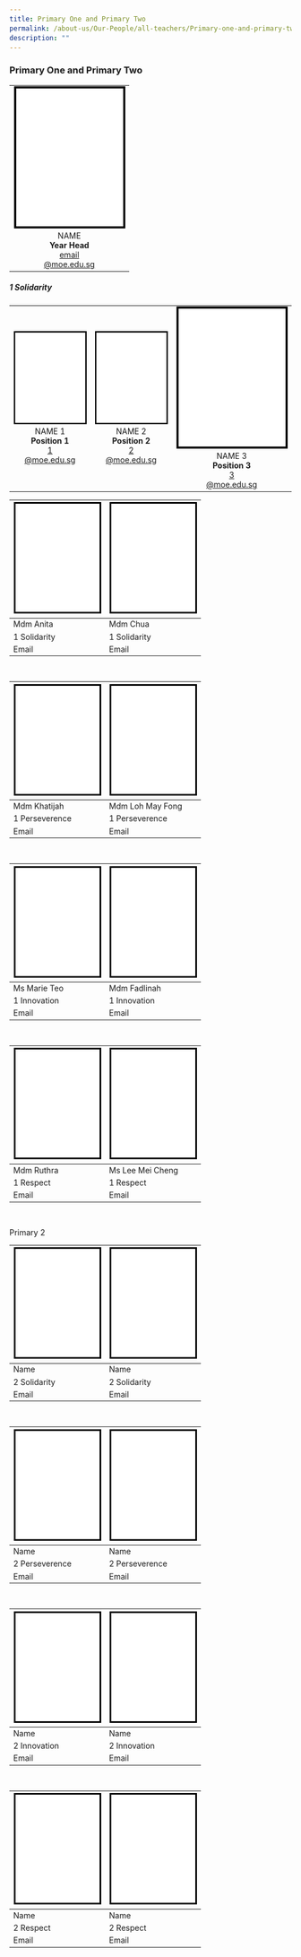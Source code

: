 ```yaml
---
title: Primary One and Primary Two
permalink: /about-us/Our-People/all-teachers/Primary-one-and-primary-two/
description: ""
---
```

### Primary One and Primary Two

 <table>
	<tbody>
		<tr>
			<td style="width: 200px;">
				<div style="text-align: center;">
					<img src="/images/About Us/Our People/Blank_200.gif" style="width:200px">
					NAME<br>
					<b>Year Head</b><br>
					<a href="mailto:email@moe.edu.sg" target="">email<br>@moe.edu.sg</a>
				</div>
			</td>
		</tr>
		</tbody>
	</table>

##### 1 Solidarity

<table>
	<tbody>
		<tr>
			<td style="width: 200px;">
				<div style="text-align: center;">
					<img src="/images/About Us/Our People/Blank_200.gif" style="width:200px">
					NAME 1<br>
					<b>Position 1</b><br>
					<a href="mailto:1@moe.edu.sg" target="">1<br>@moe.edu.sg</a>
				</div>
			</td>
			<td style="width: 200px;">
				<div style="text-align: center;">
					<img src="/images/About Us/Our People/Blank_200.gif" style="width:200px">
					NAME 2<br>
					<b>Position 2</b><br>
					<a href="mailto:2@moe.edu.sg" target="">2<br>@moe.edu.sg</a>
				</div>
			</td>
			<td style="width: 200px;">
				<div style="text-align: center; width: 200px;">
					<img src="/images/About Us/Our People/Blank_200.gif" style="width:200px">
					NAME 3<br>
					<b>Position 3</b><br>
					<a href="mailto:3@moe.edu.sg" target="">3<br>@moe.edu.sg</a>
				</div>
			</td>
		</tr>
	</tbody>
</table>

|![Pic 1](/images/About%20Us/Our%20People/Blank_200.gif)|  ![Pic 2](/images/About%20Us/Our%20People/Blank_200.gif) |  
| -------- | -------- |
| Mdm Anita     | Mdm Chua     |
| 1 Solidarity     | 1 Solidarity  |
| Email     | Email     |

<br>

|![Pic 1](/images/About%20Us/Our%20People/Blank_200.gif)|  ![Pic 2](/images/About%20Us/Our%20People/Blank_200.gif) |  
| -------- | -------- |
| Mdm Khatijah     | Mdm Loh May Fong     |
| 1 Perseverence     | 1 Perseverence  |
| Email     | Email     |
<br>

|![Pic 1](/images/About%20Us/Our%20People/Blank_200.gif)|  ![Pic 2](/images/About%20Us/Our%20People/Blank_200.gif) |  
| -------- | -------- |
| Ms Marie Teo     | Mdm Fadlinah     |
| 1 Innovation     | 1 Innovation  |
| Email     | Email     |
<br>

|![Pic 1](/images/About%20Us/Our%20People/Blank_200.gif)|  ![Pic 2](/images/About%20Us/Our%20People/Blank_200.gif) |  
| -------- | -------- |
| Mdm Ruthra     | Ms Lee Mei Cheng    |
| 1 Respect     | 1 Respect  |
| Email     | Email     |
<br>

Primary 2

|![Pic 1](/images/About%20Us/Our%20People/Blank_200.gif)|  ![Pic 2](/images/About%20Us/Our%20People/Blank_200.gif) |  
| -------- | -------- |
| Name     | Name     |
| 2 Solidarity     | 2 Solidarity  |
| Email     | Email     |

<br>

|![Pic 1](/images/About%20Us/Our%20People/Blank_200.gif)|  ![Pic 2](/images/About%20Us/Our%20People/Blank_200.gif) |  
| -------- | -------- |
| Name     | Name     |
| 2 Perseverence     | 2 Perseverence  |
| Email     | Email     |
<br>

|![Pic 1](/images/About%20Us/Our%20People/Blank_200.gif)|  ![Pic 2](/images/About%20Us/Our%20People/Blank_200.gif) |  
| -------- | -------- |
| Name     | Name     |
| 2 Innovation     | 2 Innovation  |
| Email     | Email     |
<br>

|![Pic 1](/images/About%20Us/Our%20People/Blank_200.gif)|  ![Pic 2](/images/About%20Us/Our%20People/Blank_200.gif) |  
| -------- | -------- |
| Name     | Name     |
| 2 Respect     | 2 Respect  |
| Email     | Email     |
<br>




<br>